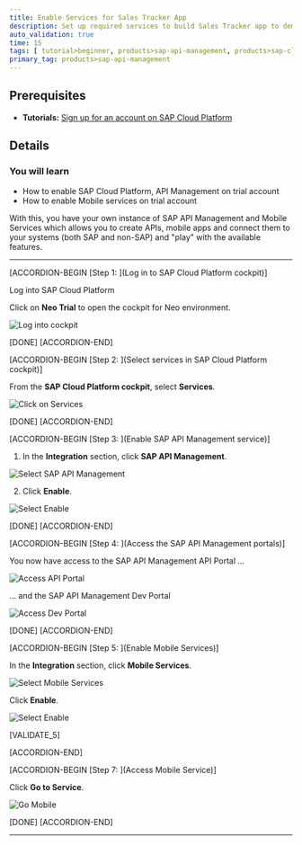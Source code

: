 ```yaml
---
title: Enable Services for Sales Tracker App
description: Set up required services to build Sales Tracker app to demonstrate SAP API Management and other technologies.
auto_validation: true 
time: 15
tags: [ tutorial>beginner, products>sap-api-management, products>sap-cloud-platform]
primary_tag: products>sap-api-management
---
```


## Prerequisites
- **Tutorials:** [Sign up for an account on SAP Cloud Platform](https://developers.sap.com/tutorials/hcp-create-trial-account.html)

## Details
### You will learn
  - How to enable SAP Cloud Platform, API Management on trial account
  - How to enable Mobile services on trial account

With this, you have your own instance of SAP API Management and Mobile Services which allows you to create APIs, mobile apps and connect them to your systems (both SAP and non-SAP) and "play" with the available features.

---

[ACCORDION-BEGIN [Step 1: ](Log in to SAP Cloud Platform cockpit)]

Log into SAP Cloud Platform

Click on **Neo Trial** to open the cockpit for Neo environment.

![Log into cockpit](01-Login-trial-account.png)

[DONE]
[ACCORDION-END]

[ACCORDION-BEGIN [Step 2: ](Select services in SAP Cloud Platform cockpit)]

From the **SAP Cloud Platform cockpit**, select **Services**.

![Click on Services](02-Navigate-to-services.png)



[DONE]
[ACCORDION-END]

[ACCORDION-BEGIN [Step 3: ](Enable SAP API Management service)]

1. In the **Integration** section, click **SAP API Management**.

![Select SAP API Management](03-click-apim-service.png)

2. Click  **Enable**.

![Select Enable](03-enableapim-service.png)

[DONE]
[ACCORDION-END]


[ACCORDION-BEGIN [Step 4: ](Access the SAP API Management portals)]

You now have access to the SAP API Management API Portal ...

![Access API Portal](04-access-api-portal.png)

... and the SAP API Management Dev Portal

![Access Dev Portal](05-access-developer-portal.png)

[DONE]
[ACCORDION-END]

[ACCORDION-BEGIN [Step 5: ](Enable Mobile Services)]

In the **Integration** section, click  **Mobile Services**.

![Select Mobile Services](06-cp-apim-Mobile-service.png)

Click  **Enable**.

![Select Enable](04-enableservice.png)

[VALIDATE_5]

[ACCORDION-END]

[ACCORDION-BEGIN [Step 7: ](Access Mobile Service)]

Click **Go to Service**.

![Go Mobile](07-cp-apim-go-mobile-service.png)


[DONE]
[ACCORDION-END]



---
